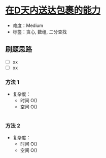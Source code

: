 # [在D天内送达包裹的能力](https://leetcode-cn.com/problems/capacity-to-ship-packages-within-d-days/)

- 难度：Medium
- 标签：贪心, 数组, 二分查找

## 刷题思路

- [ ] xx
- [ ] xx

### 方法 1

- 复杂度：
    - 时间 O()
    - 空间 O()

``` js

```

### 方法 2

- 复杂度：
    - 时间 O()
    - 空间 O()

``` js

```
